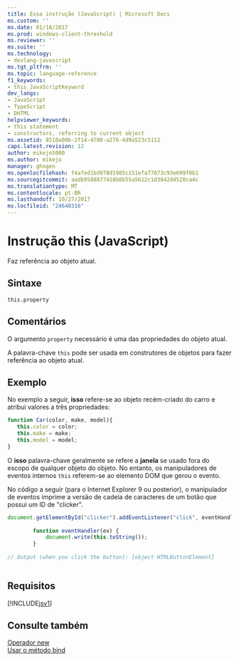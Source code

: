 ```yaml
---
title: Essa instrução (JavaScript) | Microsoft Docs
ms.custom: ''
ms.date: 01/18/2017
ms.prod: windows-client-threshold
ms.reviewer: ''
ms.suite: ''
ms.technology:
- devlang-javascript
ms.tgt_pltfrm: ''
ms.topic: language-reference
f1_keywords:
- this_JavaScriptKeyword
dev_langs:
- JavaScript
- TypeScript
- DHTML
helpviewer_keywords:
- this statement
- constructors, referring to current object
ms.assetid: 8510a00b-2f14-4700-a276-4d9a523c5112
caps.latest.revision: 12
author: mikejo5000
ms.author: mikejo
manager: ghogen
ms.openlocfilehash: f4afed1bd978d1985c151efa77873c93e699f0b1
ms.sourcegitcommit: aadb9588877418b8b55a5612c1d3842d4520ca4c
ms.translationtype: MT
ms.contentlocale: pt-BR
ms.lasthandoff: 10/27/2017
ms.locfileid: "24640316"
---
```

# <a name="this-statement-javascript"></a>Instrução this (JavaScript)
Faz referência ao objeto atual.  
  
## <a name="syntax"></a>Sintaxe  
  
```  
this.property  
```  
  
## <a name="remarks"></a>Comentários  
 O argumento `property` necessário é uma das propriedades do objeto atual.  
  
 A palavra-chave `this` pode ser usada em construtores de objetos para fazer referência ao objeto atual.  
  
## <a name="example"></a>Exemplo  
 No exemplo a seguir, **isso** refere-se ao objeto recém-criado do carro e atribui valores a três propriedades:  
  
```JavaScript  
function Car(color, make, model){  
   this.color = color;  
   this.make = make;  
   this.model = model;  
}  
```  
  
 O **isso** palavra-chave geralmente se refere a **janela** se usado fora do escopo de qualquer objeto do objeto. No entanto, os manipuladores de eventos internos `this` referem-se ao elemento DOM que gerou o evento.  
  
 No código a seguir (para o Internet Explorer 9 ou posterior), o manipulador de eventos imprime a versão de cadeia de caracteres de um botão que possui um ID de "clicker".  
  
```JavaScript  
document.getElementById("clicker").addEventListener("click", eventHandler, false);  
  
        function eventHandler(ev) {  
            document.write(this.toString());  
        }  
  
// Output (when you click the button): [object HTMLButtonElement]  
  
```  
  
## <a name="requirements"></a>Requisitos  
 [!INCLUDE[jsv1](../../javascript/misc/includes/jsv1-md.md)]  
  
## <a name="see-also"></a>Consulte também  
 [Operador new](../../javascript/reference/new-operator-decrementjavascript.md)   
 [Usar o método bind](../../javascript/advanced/using-the-bind-method-javascript.md)